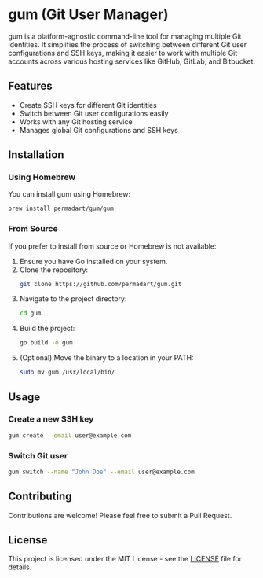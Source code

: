 # gum (Git User Manager)

gum is a platform-agnostic command-line tool for managing multiple Git identities. It simplifies the process of switching between different Git user configurations and SSH keys, making it easier to work with multiple Git accounts across various hosting services like GitHub, GitLab, and Bitbucket.

## Features

- Create SSH keys for different Git identities
- Switch between Git user configurations easily
- Works with any Git hosting service
- Manages global Git configurations and SSH keys

## Installation

### Using Homebrew

You can install gum using Homebrew:

```bash
brew install permadart/gum/gum
```

### From Source

If you prefer to install from source or Homebrew is not available:

1. Ensure you have Go installed on your system.
2. Clone the repository:
   ```bash
   git clone https://github.com/permadart/gum.git
   ```
3. Navigate to the project directory:
   ```bash
   cd gum
   ```
4. Build the project:
   ```bash
   go build -o gum
   ```
5. (Optional) Move the binary to a location in your PATH:
   ```bash
   sudo mv gum /usr/local/bin/
   ```

## Usage

### Create a new SSH key

```bash
gum create --email user@example.com
```

### Switch Git user

```bash
gum switch --name "John Doe" --email user@example.com
```

## Contributing

Contributions are welcome! Please feel free to submit a Pull Request.

## License

This project is licensed under the MIT License - see the [LICENSE](LICENSE) file for details.